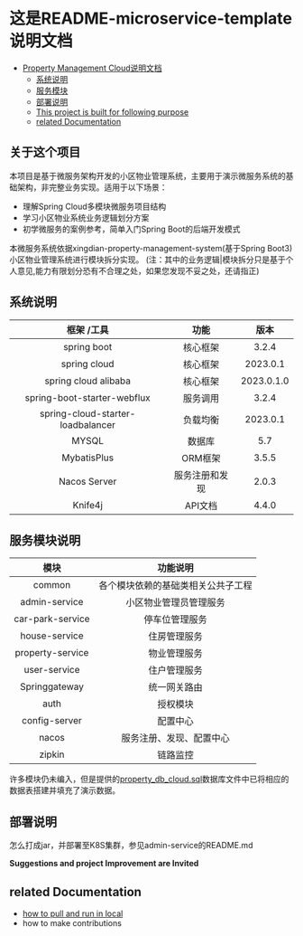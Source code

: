 # 这是README-microservice-template说明文档

<!-- TOC -->
* [Property Management Cloud说明文档](#property-management-cloud说明文档)
  * [系统说明](#系统说明)
  * [服务模块](#服务模块)
  * [部署说明](#部署说明)
  * [This project is built for following purpose](#this-project-is-built-for-following-purpose)
  * [related Documentation](#related-documentation)
<!-- TOC -->

## 关于这个项目
本项目是基于微服务架构开发的小区物业管理系统，主要用于演示微服务系统的基础架构，非完整业务实现。适用于以下场景：
- 理解Spring Cloud多模块微服务项目结构
- 学习小区物业系统业务逻辑划分方案
- 初学微服务的案例参考，简单入门Spring Boot的后端开发模式

本微服务系统依据xingdian-property-management-system(基于Spring Boot3)小区物业管理系统进行模块拆分实现。
(注：其中的业务逻辑|模块拆分只是基于个人意见,能力有限划分恐有不合理之处，如果您发现不妥之处，还请指正)

## 系统说明

|              框架 /工具               |   功能    |     版本     |
|:---------------------------------:|:-------:|:----------:|
|            spring boot            |  核心框架   |   3.2.4    |
|           spring cloud            |  核心框架   |  2023.0.1  |
|       spring cloud alibaba        |  核心框架   | 2023.0.1.0 |
|    spring-boot-starter-webflux    |  服务调用   |   3.2.4    |
| spring-cloud-starter-loadbalancer |  负载均衡   |  2023.0.1  |
|               MYSQL               |   数据库   |    5.7     |
|            MybatisPlus            |  ORM框架  |   3.5.5    |
|           Nacos Server            | 服务注册和发现 |   2.0.3    |
|              Knife4j              |  API文档  |   4.4.0    |


## 服务模块说明

|        模块        |       功能说明        |
|:----------------:|:-----------------:|
|      common      | 各个模块依赖的基础类相关公共子工程 |
|  admin-service   |    小区物业管理员管理服务    |
| car-park-service |      停车位管理服务      |
|  house-service   |      住房管理服务       |
| property-service |      物业管理服务       |
|   user-service   |      住户管理服务       |
|  Springgateway   |      统一网关路由       |
|       auth       |       授权模块        |
|  config-server   |       配置中心        |
|      nacos       |   服务注册、发现、配置中心    |
|      zipkin      |       链路监控        |



许多模块仍未编入，但是提供的[property_db_cloud.sql](property_db_cloud.sql)数据库文件中已将相应的数据表搭建并填充了演示数据。

## 部署说明
怎么打成jar，并部署至K8S集群，参见admin-service的README.md



**Suggestions and project Improvement are Invited**

## related Documentation
- [how to pull and run in local](./)
- how to make contributions


